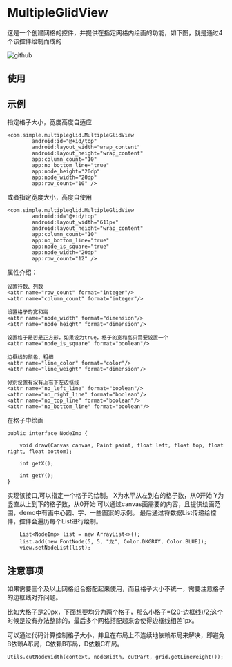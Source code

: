 # MultipleGlidView
这是一个创建网格的控件，并提供在指定网格内绘画的功能，如下图，就是通过4个该控件绘制而成的

![github](http://p8bciigmy.bkt.clouddn.com/device-2018-08-18-144508.png)

## 使用

## 示例

指定格子大小，宽度高度自适应

    <com.simple.multipleglid.MultipleGlidView
            android:id="@+id/top"
            android:layout_width="wrap_content"
            android:layout_height="wrap_content"
            app:column_count="10"
            app:no_bottom_line="true"
            app:node_height="20dp"
            app:node_width="20dp"
            app:row_count="10" />
            
或者指定宽度大小，高度自使用

    <com.simple.multipleglid.MultipleGlidView
            android:id="@+id/top"
            android:layout_width="611px"
            android:layout_height="wrap_content"
            app:column_count="10"
            app:no_bottom_line="true"
            app:node_is_square="true"
            app:node_width="20dp"
            app:row_count="12" />
            
属性介绍：
    
    设置行数、列数
    <attr name="row_count" format="integer"/>
    <attr name="column_count" format="integer"/>
    
    设置格子的宽和高
    <attr name="node_width" format="dimension"/>
    <attr name="node_height" format="dimension"/>
    
    设置格子是否是正方形，如果设为true，格子的宽和高只需要设置一个
    <attr name="node_is_square" format="boolean"/>
    
    边框线的颜色、粗细
    <attr name="line_color" format="color"/>
    <attr name="line_weight" format="dimension"/>
    
    分别设置有没有上右下左边框线
    <attr name="no_left_line" format="boolean"/>
    <attr name="no_right_line" format="boolean"/>
    <attr name="no_top_line" format="boolean"/>
    <attr name="no_bottom_line" format="boolean"/>
    
在格子中绘画

    public interface NodeImp {

        void draw(Canvas canvas, Paint paint, float left, float top, float right, float bottom);

        int getX();

        int getY();
    }

实现该接口,可以指定一个格子的绘制。
X为水平从左到右的格子数，从0开始
Y为竖直从上到下的格子数，从0开始
可以通过canvas画需要的内容，且提供绘画范围，demo中有画中心圆、字、一些图案的示例。
最后通过将数据List传递给控件，控件会遍历每个List进行绘制。

        List<NodeImp> list = new ArrayList<>();
        list.add(new FontNode(5, 5, "龙", Color.DKGRAY, Color.BLUE));
        view.setNodeList(list);

## 注意事项

如果需要三个及以上网格组合搭配起来使用，而且格子大小不统一，需要注意格子的边框线对齐问题。

比如大格子是20px，下面想要均分为两个格子，那么小格子=(20-边框线)/2;这个时候是没有办法整除的，最后多个网格搭配起来会使得边框线相差1px。

可以通过代码计算控制格子大小，并且在布局上不连续地依赖布局来解决，即避免B依赖A布局，C依赖B布局，D依赖C布局。

    Utils.cutNodeWidth(context, nodeWidth, cutPart, grid.getLineWeight());








